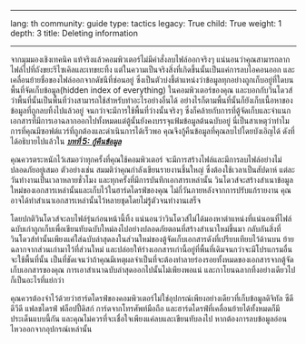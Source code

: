 

---

lang: th
community: guide
type: tactics
legacy: True
child: True
weight: 1
depth: 3
title: Deleting information

---

จากมุมมองเชิงเทคนิค แท้จริงแล้วคอมพิวเตอร์ไม่มีคำสั่งลบไฟล์ออกจริงๆ แน่นอนว่าคุณสามารถลากไฟล์ไปที่ถังขยะรีไซเคิลและเทขยะทิ้ง แต่ในความเป็นจริงสิ่งที่เกิดขึ้นนั้นเป็นแค่การลบไอคอนออก และเคลื่อนย้ายชื่อของไฟล์ออกจากดัชนีที่ซ่อนอยู่ ซึ่งเป็นตัวบ่งชี้ตำแหน่งว่าข้อมูลทุกอย่างถูกเก็บอยู่ที่ใดบนพื้นที่จัดเก็บข้อมูล(hidden index of everything) ในคอมพิวเตอร์ของคุณ และบอกกับวินโดวส์ว่าพื้นที่นั้นเป็นพื้นที่ว่างสามารถใช้สำหรับทำอะไรอย่างอื่นได้ อย่างไรก็ตามพื้นที่นั้นก็ยังเก็บเนื้อหาของข้อมูลที่ถูกลบทิ้งไปแล้วอยู่ จนกว่าจะมีการใช้พื้นที่ว่างนั้นจริงๆ ซึ่งก็คล้ายกับการที่ตู้จัดเก็บและจำแนกเอกสารที่มีการเอาฉลากออกไปทั้งหมดแต่ตู้นั้นยังคงบรรจุแฟ้มข้อมูลต้นฉบับอยู่  นี่เป็นสาเหตุว่าทำไมการที่คุณมีซอฟต์แวร์ที่ถูกต้องและดำเนินการได้เร็วพอ คุณจึงกู้คืนข้อมูลที่คุณลบไปโดยบังเอิญได้ ดังที่ได้อธิบายไปแล้วใน [***บทที่ 5: กู้คืนข้อมูล***](/th/chapter-5)

คุณควรตระหนักไว้เสมอว่าทุกครั้งที่คุณใช้คอมพิวเตอร์ จะมีการสร้างไฟล์และมีการลบไฟล์อย่างไม่ปลอดภัยอยู่เสมอ ตัวอย่างเช่น สมมติว่าคุณกำลังเขียนรายงานชิ้นใหญ่ ซึ่งต้องใช้เวลาเป็นสัปดาห์ แต่ละวันทำงานเป็นเวลาหลายชั่วโมง และทุกครั้งที่มีการบันทึกเอกสารเหล่านั้น วินโดวส์จะสร้างสำเนาข้อมูลใหม่ของเอกสารเหล่านั้นและเก็บไว้ในฮาร์ดไดรฟ์ของคุณ ไม่กี่วันภายหลังจากการปรับแก้รายงาน คุณอาจได้ทำสำเนาเอกสารเหล่านั้นไว้หลายชุดโดยไม่รู้ตัวจนทำงานเสร็จ 

โดยปกติวินโดวส์จะลบไฟล์รุ่นก่อนหน้านี้ทิ้ง แน่นอนว่าวินโดวส์ไม่ได้มองหาตำแหน่งที่แน่นอนที่ไฟล์ฉบับเก่าถูกเก็บเพื่อเขียนทับฉบับใหม่ลงไปอย่างปลอดภัยตอนที่สร้างสำเนาใหม่ขึ้นมา กลับกันสิ่งที่วินโดวส์ทำนั้นเพียงแค่ใส่ฉบับล่าสุดลงในส่วนใหม่ของตู้จัดเก็บเอกสารดังที่เปรียบเทียบไว้ด้านบน ย้ายฉลากจากส่วนเก่ามาไว้ที่ส่วนใหม่ และปล่อยให้ร่างเอกสารเก่านี้อยู่ที่พื้นที่เดิมจนกว่าจะมีโปรแกรมอื่นจะใช้พื้นที่นั้น เป็นที่ชัดเจนว่าถ้าคุณมีเหตุผลจำเป็นที่จะต้องทำลายร่องรอยทั้งหมดของเอกสารจากตู้จัดเก็บเอกสารของคุณ การเอาสำเนาฉบับล่าสุดออกไปนั้นไม่เพียงพอแน่ และกาโยนฉลากทิ้งอย่างเดียวไปก็เป็นอะไรที่แย่กว่า

คุณควรต้องจำไว้ด้วยว่าฮาร์ดไดรฟ์ของคอมพิวเตอร์ไม่ใช่อุปกรณ์เพียงอย่างเดียวที่เก็บข้อมูลดิจิทัล ซีดี ดีวีดี แฟลชไดรฟ์ ฟล็อปปี้ดิสก์ การ์ดจากโทรศัพท์มือถือ และฮาร์ดไดรฟ์ที่เคลื่อนย้ายได้ทั้งหมดก็มีประเด็นแบบนี้กัน และคุณไม่ควรที่จะเชื่อใจเพียงแค่ลบและเขียนทับลงไป หากต้องการลบข้อมูลอ่อนไหวออกจากอุปกรณ์เหล่านั้น


